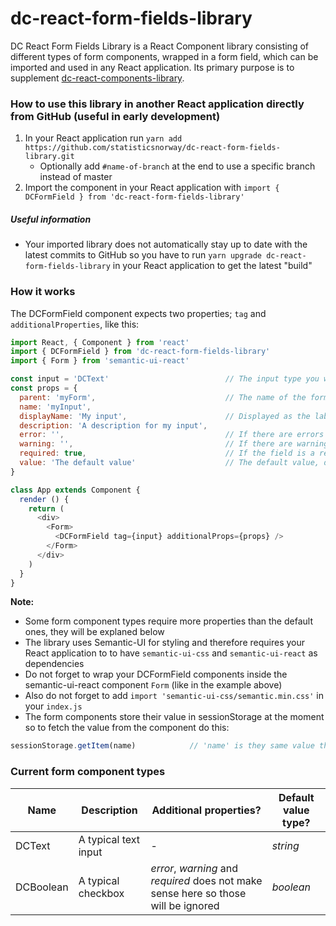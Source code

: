 # dc-react-form-fields-library
DC React Form Fields Library is a React Component library consisting of different types of form components, wrapped in 
a form field, which can be imported and used in any React application. Its primary purpose is to supplement 
[dc-react-components-library](https://github.com/statisticsnorway/dc-react-components-library).

### How to use this library in another React application directly from GitHub (useful in early development)
1. In your React application run `yarn add https://github.com/statisticsnorway/dc-react-form-fields-library.git` 
    * Optionally add `#name-of-branch` at the end to use a specific branch instead of master
2. Import the component in your React application with `import { DCFormField } from 'dc-react-form-fields-library'`

##### Useful information
* Your imported library does not automatically stay up to date with the latest commits to GitHub so you have to run 
`yarn upgrade dc-react-form-fields-library` in your React application to get the latest "build"

### How it works
The DCFormField component expects two properties; `tag` and `additionalProperties`, like this:
```javascript
import React, { Component } from 'react'
import { DCFormField } from 'dc-react-form-fields-library'
import { Form } from 'semantic-ui-react'

const input = 'DCText'                          // The input type you want the form field to be
const props = {
  parent: 'myForm',                             // The name of the form
  name: 'myInput',                              
  displayName: 'My input',                      // Displayed as the label for the form field
  description: 'A description for my input',
  error: '',                                    // If there are errors
  warning: '',                                  // If there are warnings
  required: true,                               // If the field is a required part of the form
  value: 'The default value'                    // The default value, different input types require different types of default values
}

class App extends Component {
  render () {
    return (
      <div>
        <Form>
          <DCFormField tag={input} additionalProps={props} />
        </Form>
      </div>
    )
  }
}
```

**Note:**
* Some form component types require more properties than the default ones, they will be explaned below
* The library uses Semantic-UI for styling and therefore requires your React application to to have `semantic-ui-css` and `semantic-ui-react` as dependencies
* Do not forget to wrap your DCFormField components inside the semantic-ui-react component `Form` (like in the example above)
* Also do not forget to add `import 'semantic-ui-css/semantic.min.css'` in your `index.js`
* The form components store their value in sessionStorage at the moment so to fetch the value from the component do this:

```javascript
sessionStorage.getItem(name)            // 'name' is they same value that you used in the props for the component
```

### Current form component types
Name | Description | Additional properties? | Default value type?
-----|-------------|------------------------|---------------
DCText | A typical text input | - | *string*
DCBoolean | A typical checkbox | *error*, *warning* and *required* does not make sense here so those will be ignored | *boolean*
